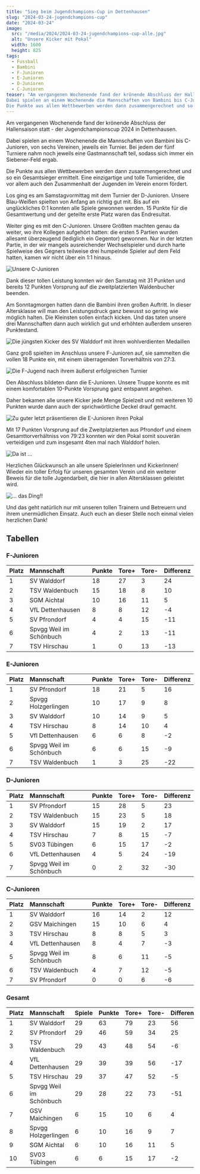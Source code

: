 ```yaml
---
title: "Sieg beim Jugendchampions-Cup in Dettenhausen"
slug: "2024-03-24-jugendchampions-cup"
date: "2024-03-24"
image:
  src: "/media/2024/2024-03-24-jugendchampions-cup-alle.jpg"
  alt: "Unsere Kicker mit Pokal"
  width: 1600
  height: 825
tags:
  - Fussball
  - Bambini
  - F-Junioren
  - E-Junioren
  - D-Junioren
  - C-Junioren
teaser: "Am vergangenen Wochenende fand der krönende Abschluss der Hallensaison statt - der Jugendchampionscup 2024 in Dettenhausen.
Dabei spielen an einem Wochenende die Mannschaften von Bambini bis C-Junioren, von sechs Vereinen, jeweils ein Turnier.
Die Punkte aus allen Wettbewerben werden dann zusammengerechnet und so ein Gesamtsieger ermittelt."
---
```

Am vergangenen Wochenende fand der krönende Abschluss der Hallensaison statt - der Jugendchampionscup 2024 in Dettenhausen.

Dabei spielen an einem Wochenende die Mannschaften von Bambini bis C-Junioren, von sechs Vereinen, jeweils ein Turnier. Bei jedem der fünf Turniere nahm noch jeweils eine Gastmannschaft teil, sodass sich immer ein Siebener-Feld ergab.

Die Punkte aus allen Wettbewerben werden dann zusammengerechnet und so ein Gesamtsieger ermittelt. Eine einzigartige und tolle Turnieridee, die vor allem auch den Zusammenhalt der Jugenden im Verein enorm fördert.

Los ging es am Samstagvormittag mit dem Turnier der D-Junioren. Unsere Blau-Weißen spielten von Anfang an richtig gut mit. Bis auf ein unglückliches 0:1 konnten alle Spiele gewonnen werden. 15 Punkte für die Gesamtwertung und der geteilte erste Platz waren das Endresultat.

Weiter ging es mit den C-Junioren. Unsere Größten machten genau da weiter, wo ihre Kollegen aufgehört hatten: die ersten 5 Partien wurden allesamt überzeugend (lediglich ein Gegentor) gewonnen. Nur in der letzten Partie, in der wir mangels ausreichender Wechselspieler und durch harte Spielweise des Gegners teilweise drei humpelnde Spieler auf dem Feld hatten, kamen wir nicht über ein 1:1 hinaus.

![Unsere C-Junioren](/media/2024/2024-03-24-jugendchampions-cup-c.jpg)

Dank dieser tollen Leistung konnten wir den Samstag mit 31 Punkten und bereits 12 Punkten Vorsprung auf die zweitplatzierten Waldenbucher beenden.

Am Sonntagmorgen hatten dann die Bambini ihren großen Auftritt. In dieser Altersklasse will man den Leistungsdruck ganz bewusst so gering wie möglich halten. Die Kleinsten sollen einfach kicken. Und das taten unsere drei Mannschaften dann auch wirklich gut und erhöhten außerdem unseren Punktestand.

![Die jüngsten Kicker des SV Walddorf mit ihren wohlverdienten Medaillen](/media/2024/2024-03-24-jugendchampions-cup-bambini.jpg)

Ganz groß spielten im Anschluss unsere F-Junioren auf, sie sammelten die vollen 18 Punkte ein, mit einem überragenden Torverhältnis von 27:3.

![Die F-Jugend nach ihrem äußerst erfolgreichen Turnier](/media/2024/2024-03-24-jugendchampions-cup-f.jpg)

Den Abschluss bildeten dann die E-Junioren. Unsere Truppe konnte es mit einem komfortablen 10-Punkte Vorsprung ganz entspannt angehen.

Daher bekamen alle unsere Kicker jede Menge Spielzeit und mit weiteren 10 Punkten wurde dann auch der sprichwörtliche Deckel drauf gemacht.

![Zu guter letzt präsentieren die E-Junioren ihren Pokal](/media/2024/2024-03-24-jugendchampions-cup-e.jpg)

Mit 17 Punkten Vorsprung auf die Zweitplatzierten aus Pfrondorf und einem Gesamttorverhältniss von 79:23 konnten wir den Pokal somit souverän verteidigen und zum insgesamt 4ten mal nach Walddorf holen.

![Da ist ...](/media/2024/2024-03-24-jugendchampions-cup-jubel-1.jpg)

Herzlichen Glückwunsch an alle unsere SpielerInnen und KickerInnen! Wieder ein toller Erfolg für unseren gesamten Verein und ein weiterer Beweis für die tolle Jugendarbeit, die hier in allen Altersklassen geleistet wird.

![... das Ding!!](/media/2024/2024-03-24-jugendchampions-cup-jubel-2.jpg)

Und das geht natürlich nur mit unseren tollen Trainern und Betreuern und ihrem unermüdlichen Einsatz.
Auch euch an dieser Stelle noch einmal vielen herzlichen Dank!

## Tabellen

### F-Junioren

| Platz | Mannschaft              | Punkte | Tore+ | Tore- | Differenz |
|:------|:------------------------|:-------|:------|:------|:----------|
| 1     | SV Walddorf             | 18     | 27    | 3     | 24        |
| 2     | TSV Waldenbuch          | 15     | 18    | 8     | 10        |
| 3     | SGM Aichtal             | 10     | 16    | 11    | 5         |
| 4     | VfL Dettenhausen        | 8      | 8     | 12    | -4        |
| 5     | SV Pfrondorf            | 4      | 4     | 15    | -11       |
| 6     | Spvgg Weil im Schönbuch | 4      | 2     | 13    | -11       |
| 7     | TSV Hirschau            | 1      | 0     | 13    | -13       |

### E-Junioren

| Platz | Mannschaft              | Punkte | Tore+ | Tore- | Differenz |
|:------|:------------------------|:-------|:------|:------|:----------|
| 1     | SV Pfrondorf            | 18     | 21    | 5     | 16        |
| 2     | Spvgg Holzgerlingen     | 10     | 17    | 9     | 8         |
| 3     | SV Walddorf             | 10     | 14    | 9     | 5         |
| 4     | TSV Hirschau            | 8      | 14    | 10    | 4         |
| 5     | Vfl Dettenhausen        | 6      | 6     | 8     | -2        |
| 6     | Spvgg Weil im Schönbuch | 6      | 6     | 15    | -9        |
| 7     | TSV Waldenbuch          | 1      | 3     | 25    | -22       |

### D-Junioren

| Platz | Mannschaft              | Punkte | Tore+ | Tore- | Differenz |
|:------|:------------------------|:-------|:------|:------|:----------|
| 1     | SV Pfrondorf            | 15     | 28    | 5     | 23        |
| 2     | TSV Waldenbuch          | 15     | 23    | 5     | 18        |
| 3     | SV Walddorf             | 15     | 19    | 2     | 17        |
| 4     | TSV Hirschau            | 7      | 8     | 15    | -7        |
| 5     | SV03 Tübingen           | 6      | 15    | 17    | -2        |
| 6     | VfL Dettenhausen        | 4      | 5     | 24    | -19       |
| 7     | Spvgg Weil im Schönbuch | 0      | 2     | 32    | -30       |

### C-Junioren

| Platz | Mannschaft              | Punkte | Tore+ | Tore- | Differenz |
|:------|:------------------------|:-------|:------|:------|:----------|
| 1     | SV Walddorf             | 16     | 14    | 2     | 12        |
| 2     | GSV Maichingen          | 15     | 10    | 6     | 4         |
| 3     | TSV Hirschau            | 8      | 8     | 5     | 3         |
| 4     | VfL Dettenhausen        | 8      | 4     | 7     | -3        |
| 5     | Spvgg Weil im Schönbuch | 8      | 6     | 11    | -5        |
| 6     | TSV Waldenbuch          | 4      | 7     | 12    | -5        |
| 7     | SV Pfrondorf            | 0      | 0     | 6     | -6        |

### Gesamt

| Platz | Mannschaft               | Spiele  | Punkte  | Tore+  | Tore-  | Differenz  |
|:------|:-------------------------|:--------|:--------|:-------|:-------|:-----------|
| 1     | SV Walddorf              | 29      | 63      | 79     | 23     | 56         |
| 2     | SV Pfrondorf             | 29      | 46      | 59     | 34     | 25         |
| 3     | TSV Waldenbuch           | 29      | 43      | 48     | 54     | -6         |
| 4     | VfL Dettenhausen         | 29      | 39      | 39     | 56     | -17        |
| 5     | TSV Hirschau             | 29      | 37      | 47     | 52     | -5         |
| 6     | Spvgg Weil im Schönbuch  | 29      | 28      | 22     | 73     | -51        |
| 7     | GSV Maichingen           | 6       | 15      | 10     | 6      | 4          |
| 8     | Spvgg Holzgerlingen      | 6       | 10      | 16     | 9      | 7          |
| 9     | SGM Aichtal              | 6       | 10      | 16     | 11     | 5          |
| 10    | SV03 Tübingen            | 6       | 6       | 15     | 17     | -2         |
